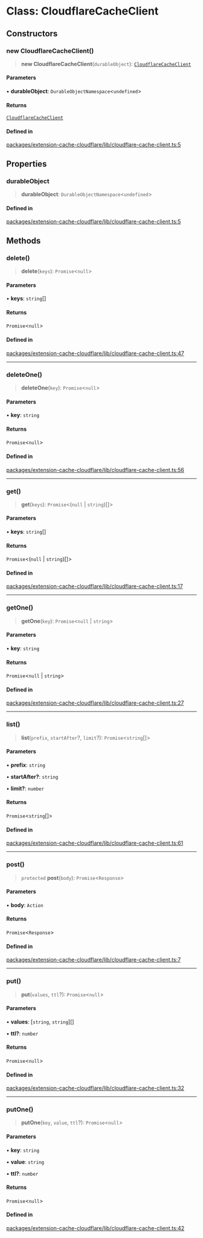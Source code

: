 # Class: CloudflareCacheClient

## Constructors

### new CloudflareCacheClient()

> **new CloudflareCacheClient**(`durableObject`): [`CloudflareCacheClient`](CloudflareCacheClient.md)

#### Parameters

• **durableObject**: `DurableObjectNamespace`\<`undefined`\>

#### Returns

[`CloudflareCacheClient`](CloudflareCacheClient.md)

#### Defined in

[packages/extension-cache-cloudflare/lib/cloudflare-cache-client.ts:5](https://github.com/andreisergiu98/baeta/blob/4c16a2c8fa14b6d48e42b6a2c2893542bd64b987/packages/extension-cache-cloudflare/lib/cloudflare-cache-client.ts#L5)

## Properties

### durableObject

> **durableObject**: `DurableObjectNamespace`\<`undefined`\>

#### Defined in

[packages/extension-cache-cloudflare/lib/cloudflare-cache-client.ts:5](https://github.com/andreisergiu98/baeta/blob/4c16a2c8fa14b6d48e42b6a2c2893542bd64b987/packages/extension-cache-cloudflare/lib/cloudflare-cache-client.ts#L5)

## Methods

### delete()

> **delete**(`keys`): `Promise`\<`null`\>

#### Parameters

• **keys**: `string`[]

#### Returns

`Promise`\<`null`\>

#### Defined in

[packages/extension-cache-cloudflare/lib/cloudflare-cache-client.ts:47](https://github.com/andreisergiu98/baeta/blob/4c16a2c8fa14b6d48e42b6a2c2893542bd64b987/packages/extension-cache-cloudflare/lib/cloudflare-cache-client.ts#L47)

***

### deleteOne()

> **deleteOne**(`key`): `Promise`\<`null`\>

#### Parameters

• **key**: `string`

#### Returns

`Promise`\<`null`\>

#### Defined in

[packages/extension-cache-cloudflare/lib/cloudflare-cache-client.ts:56](https://github.com/andreisergiu98/baeta/blob/4c16a2c8fa14b6d48e42b6a2c2893542bd64b987/packages/extension-cache-cloudflare/lib/cloudflare-cache-client.ts#L56)

***

### get()

> **get**(`keys`): `Promise`\<(`null` \| `string`)[]\>

#### Parameters

• **keys**: `string`[]

#### Returns

`Promise`\<(`null` \| `string`)[]\>

#### Defined in

[packages/extension-cache-cloudflare/lib/cloudflare-cache-client.ts:17](https://github.com/andreisergiu98/baeta/blob/4c16a2c8fa14b6d48e42b6a2c2893542bd64b987/packages/extension-cache-cloudflare/lib/cloudflare-cache-client.ts#L17)

***

### getOne()

> **getOne**(`key`): `Promise`\<`null` \| `string`\>

#### Parameters

• **key**: `string`

#### Returns

`Promise`\<`null` \| `string`\>

#### Defined in

[packages/extension-cache-cloudflare/lib/cloudflare-cache-client.ts:27](https://github.com/andreisergiu98/baeta/blob/4c16a2c8fa14b6d48e42b6a2c2893542bd64b987/packages/extension-cache-cloudflare/lib/cloudflare-cache-client.ts#L27)

***

### list()

> **list**(`prefix`, `startAfter`?, `limit`?): `Promise`\<`string`[]\>

#### Parameters

• **prefix**: `string`

• **startAfter?**: `string`

• **limit?**: `number`

#### Returns

`Promise`\<`string`[]\>

#### Defined in

[packages/extension-cache-cloudflare/lib/cloudflare-cache-client.ts:61](https://github.com/andreisergiu98/baeta/blob/4c16a2c8fa14b6d48e42b6a2c2893542bd64b987/packages/extension-cache-cloudflare/lib/cloudflare-cache-client.ts#L61)

***

### post()

> `protected` **post**(`body`): `Promise`\<`Response`\>

#### Parameters

• **body**: `Action`

#### Returns

`Promise`\<`Response`\>

#### Defined in

[packages/extension-cache-cloudflare/lib/cloudflare-cache-client.ts:7](https://github.com/andreisergiu98/baeta/blob/4c16a2c8fa14b6d48e42b6a2c2893542bd64b987/packages/extension-cache-cloudflare/lib/cloudflare-cache-client.ts#L7)

***

### put()

> **put**(`values`, `ttl`?): `Promise`\<`null`\>

#### Parameters

• **values**: [`string`, `string`][]

• **ttl?**: `number`

#### Returns

`Promise`\<`null`\>

#### Defined in

[packages/extension-cache-cloudflare/lib/cloudflare-cache-client.ts:32](https://github.com/andreisergiu98/baeta/blob/4c16a2c8fa14b6d48e42b6a2c2893542bd64b987/packages/extension-cache-cloudflare/lib/cloudflare-cache-client.ts#L32)

***

### putOne()

> **putOne**(`key`, `value`, `ttl`?): `Promise`\<`null`\>

#### Parameters

• **key**: `string`

• **value**: `string`

• **ttl?**: `number`

#### Returns

`Promise`\<`null`\>

#### Defined in

[packages/extension-cache-cloudflare/lib/cloudflare-cache-client.ts:42](https://github.com/andreisergiu98/baeta/blob/4c16a2c8fa14b6d48e42b6a2c2893542bd64b987/packages/extension-cache-cloudflare/lib/cloudflare-cache-client.ts#L42)
